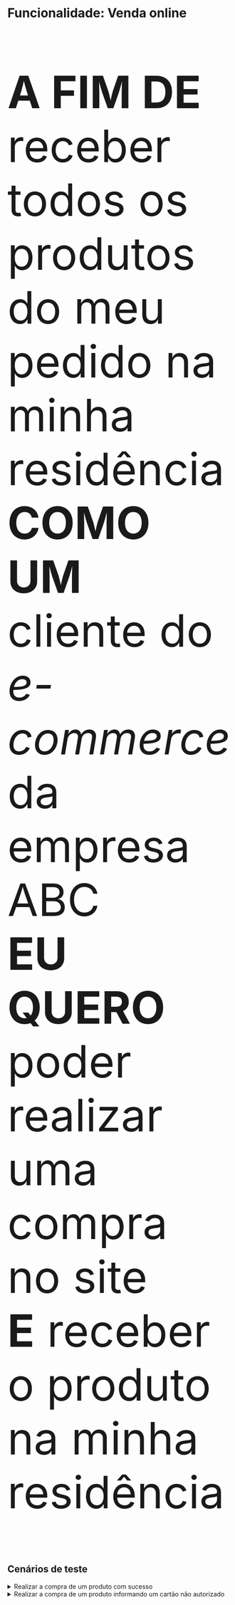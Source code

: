 <div class="container">
  <h1>Funcionalidade: Venda online</h1>
  <div class="panel panel-default">    
    <div class="panel-body"><p style="font-size:100px"><b>A FIM DE</b> receber todos os produtos do meu pedido na minha residência<br><b>COMO UM</b> cliente do <i>e-commerce</i> da empresa ABC<br><b>EU QUERO</b> poder realizar uma compra no site<br><b>E</b> receber o produto na minha residência</p></div>
  </div>
</div>

## Cenários de teste

<details>
  <summary>Realizar a compra de um produto com sucesso</summary><br>
  <b>DADO QUE</b> eu sou um cliente do <i>e-commerce</i> da empresa ABC<br>  
  <b>E</b> eu adiciono 1 produto no carrinho de compra<br>
  <b>E</b> eu sigo para o checkout<br>
  <b>E</b> eu informo um endereço de entrega elegível<br>
  <b>E</b> eu informo dados válidos de pagamento<br>
  <b>QUANDO</b> eu confirmo o pedido<br>
  <b>ENTÃO</b> eu devo receber meu pedido com 1 produto na minha residência<br>
  <a href="/cap10/postman/" rel="some text"><img src="/cap10/imagens/icone-postman.png" alt="Postman" /></a>
</details>

<details>
  <summary>Realizar a compra de um produto informando um cartão não autorizado</summary><br>
  <b>DADO QUE</b> eu sou um cliente do <i>e-commerce</i> da empresa ABC<br>  
  <b>E</b> eu adiciono 1 produto no carrinho de compra<br>
  <b>E</b> eu sigo para o checkout<br>
  <b>E</b> eu informo um endereço de entrega elegível<br>
  <b>E</b> eu informo dados válidos de pagamento de um cartão de crédito não autorizado<br>
  <b>QUANDO</b> eu confirmo o pedido<br>
  <b>ENTÃO</b> eu devo receber um e-mail informando que meu pedido foi cancelado por motivo de pagamento não autorizado<br>
</details>